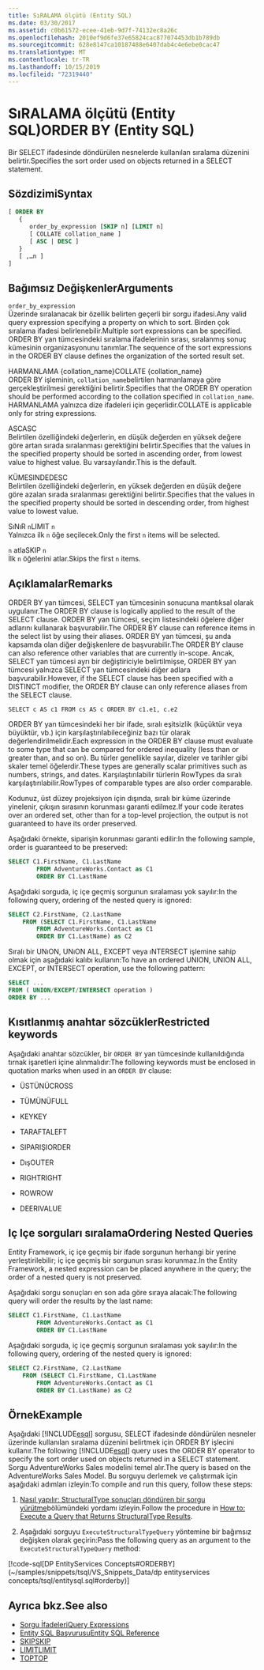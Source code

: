 ```yaml
---
title: SıRALAMA ölçütü (Entity SQL)
ms.date: 03/30/2017
ms.assetid: c0b61572-ecee-41eb-9d7f-74132ec8a26c
ms.openlocfilehash: 2010ef9d6fe37e65824cac877074453db1b789db
ms.sourcegitcommit: 628e8147ca10187488e6407dab4c4e6ebe0cac47
ms.translationtype: MT
ms.contentlocale: tr-TR
ms.lasthandoff: 10/15/2019
ms.locfileid: "72319440"
---
```

# <a name="order-by-entity-sql"></a><span data-ttu-id="89aa4-102">SıRALAMA ölçütü (Entity SQL)</span><span class="sxs-lookup"><span data-stu-id="89aa4-102">ORDER BY (Entity SQL)</span></span>
<span data-ttu-id="89aa4-103">Bir SELECT ifadesinde döndürülen nesnelerde kullanılan sıralama düzenini belirtir.</span><span class="sxs-lookup"><span data-stu-id="89aa4-103">Specifies the sort order used on objects returned in a SELECT statement.</span></span>  
  
## <a name="syntax"></a><span data-ttu-id="89aa4-104">Sözdizimi</span><span class="sxs-lookup"><span data-stu-id="89aa4-104">Syntax</span></span>  
  
```sql  
[ ORDER BY   
   {  
      order_by_expression [SKIP n] [LIMIT n]  
      [ COLLATE collation_name ]  
      [ ASC | DESC ]  
   }  
   [ ,…n ]   
]  
```  
  
## <a name="arguments"></a><span data-ttu-id="89aa4-105">Bağımsız Değişkenler</span><span class="sxs-lookup"><span data-stu-id="89aa4-105">Arguments</span></span>  
 `order_by_expression`  
 <span data-ttu-id="89aa4-106">Üzerinde sıralanacak bir özellik belirten geçerli bir sorgu ifadesi.</span><span class="sxs-lookup"><span data-stu-id="89aa4-106">Any valid query expression specifying a property on which to sort.</span></span> <span data-ttu-id="89aa4-107">Birden çok sıralama ifadesi belirlenebilir.</span><span class="sxs-lookup"><span data-stu-id="89aa4-107">Multiple sort expressions can be specified.</span></span> <span data-ttu-id="89aa4-108">ORDER BY yan tümcesindeki sıralama ifadelerinin sırası, sıralanmış sonuç kümesinin organizasyonunu tanımlar.</span><span class="sxs-lookup"><span data-stu-id="89aa4-108">The sequence of the sort expressions in the ORDER BY clause defines the organization of the sorted result set.</span></span>  
  
 <span data-ttu-id="89aa4-109">HARMANLAMA {collation_name}</span><span class="sxs-lookup"><span data-stu-id="89aa4-109">COLLATE {collation_name}</span></span>  
 <span data-ttu-id="89aa4-110">ORDER BY işleminin, `collation_name`belirtilen harmanlamaya göre gerçekleştirilmesi gerektiğini belirtir.</span><span class="sxs-lookup"><span data-stu-id="89aa4-110">Specifies that the ORDER BY operation should be performed according to the collation specified in `collation_name`.</span></span> <span data-ttu-id="89aa4-111">HARMANLAMA yalnızca dize ifadeleri için geçerlidir.</span><span class="sxs-lookup"><span data-stu-id="89aa4-111">COLLATE is applicable only for string expressions.</span></span>  
  
 <span data-ttu-id="89aa4-112">ASC</span><span class="sxs-lookup"><span data-stu-id="89aa4-112">ASC</span></span>  
 <span data-ttu-id="89aa4-113">Belirtilen özelliğindeki değerlerin, en düşük değerden en yüksek değere göre artan sırada sıralanması gerektiğini belirtir.</span><span class="sxs-lookup"><span data-stu-id="89aa4-113">Specifies that the values in the specified property should be sorted in ascending order, from lowest value to highest value.</span></span> <span data-ttu-id="89aa4-114">Bu varsayılandır.</span><span class="sxs-lookup"><span data-stu-id="89aa4-114">This is the default.</span></span>  
  
 <span data-ttu-id="89aa4-115">KÜMESINDE</span><span class="sxs-lookup"><span data-stu-id="89aa4-115">DESC</span></span>  
 <span data-ttu-id="89aa4-116">Belirtilen özelliğindeki değerlerin, en yüksek değerden en düşük değere göre azalan sırada sıralanması gerektiğini belirtir.</span><span class="sxs-lookup"><span data-stu-id="89aa4-116">Specifies that the values in the specified property should be sorted in descending order, from highest value to lowest value.</span></span>  
  
 <span data-ttu-id="89aa4-117">SıNıR `n`</span><span class="sxs-lookup"><span data-stu-id="89aa4-117">LIMIT `n`</span></span>  
 <span data-ttu-id="89aa4-118">Yalnızca ilk `n` öğe seçilecek.</span><span class="sxs-lookup"><span data-stu-id="89aa4-118">Only the first `n` items will be selected.</span></span>  
  
 <span data-ttu-id="89aa4-119">`n` atla</span><span class="sxs-lookup"><span data-stu-id="89aa4-119">SKIP `n`</span></span>  
 <span data-ttu-id="89aa4-120">İlk `n` öğelerini atlar.</span><span class="sxs-lookup"><span data-stu-id="89aa4-120">Skips the first `n` items.</span></span>  
  
## <a name="remarks"></a><span data-ttu-id="89aa4-121">Açıklamalar</span><span class="sxs-lookup"><span data-stu-id="89aa4-121">Remarks</span></span>  
 <span data-ttu-id="89aa4-122">ORDER BY yan tümcesi, SELECT yan tümcesinin sonucuna mantıksal olarak uygulanır.</span><span class="sxs-lookup"><span data-stu-id="89aa4-122">The ORDER BY clause is logically applied to the result of the SELECT clause.</span></span> <span data-ttu-id="89aa4-123">ORDER BY yan tümcesi, seçim listesindeki öğelere diğer adlarını kullanarak başvurabilir.</span><span class="sxs-lookup"><span data-stu-id="89aa4-123">The ORDER BY clause can reference items in the select list by using their aliases.</span></span> <span data-ttu-id="89aa4-124">ORDER BY yan tümcesi, şu anda kapsamda olan diğer değişkenlere de başvurabilir.</span><span class="sxs-lookup"><span data-stu-id="89aa4-124">The ORDER BY clause can also reference other variables that are currently in-scope.</span></span> <span data-ttu-id="89aa4-125">Ancak, SELECT yan tümcesi ayrı bir değiştiriciyle belirtilmişse, ORDER BY yan tümcesi yalnızca SELECT yan tümcesindeki diğer adlara başvurabilir.</span><span class="sxs-lookup"><span data-stu-id="89aa4-125">However, if the SELECT clause has been specified with a DISTINCT modifier, the ORDER BY clause can only reference aliases from the SELECT clause.</span></span>  
  
 `SELECT c AS c1 FROM cs AS c ORDER BY c1.e1, c.e2`  
  
 <span data-ttu-id="89aa4-126">ORDER BY yan tümcesindeki her bir ifade, sıralı eşitsizlik (küçüktür veya büyüktür, vb.) için karşılaştırılabileceğiniz bazı tür olarak değerlendirilmelidir.</span><span class="sxs-lookup"><span data-stu-id="89aa4-126">Each expression in the ORDER BY clause must evaluate to some type that can be compared for ordered inequality (less than or greater than, and so on).</span></span> <span data-ttu-id="89aa4-127">Bu türler genellikle sayılar, dizeler ve tarihler gibi skaler temel öğelerdir.</span><span class="sxs-lookup"><span data-stu-id="89aa4-127">These types are generally scalar primitives such as numbers, strings, and dates.</span></span> <span data-ttu-id="89aa4-128">Karşılaştırılabilir türlerin RowTypes da sıralı karşılaştırılabilir.</span><span class="sxs-lookup"><span data-stu-id="89aa4-128">RowTypes of comparable types are also order comparable.</span></span>  
  
 <span data-ttu-id="89aa4-129">Kodunuz, üst düzey projeksiyon için dışında, sıralı bir küme üzerinde yinelenir, çıkışın sırasının korunması garanti edilmez.</span><span class="sxs-lookup"><span data-stu-id="89aa4-129">If your code iterates over an ordered set, other than for a top-level projection, the output is not guaranteed to have its order preserved.</span></span>  

<span data-ttu-id="89aa4-130">Aşağıdaki örnekte, siparişin korunması garanti edilir:</span><span class="sxs-lookup"><span data-stu-id="89aa4-130">In the following sample, order is guaranteed to be preserved:</span></span>

```sql  
SELECT C1.FirstName, C1.LastName  
        FROM AdventureWorks.Contact as C1  
        ORDER BY C1.LastName  
```  

<span data-ttu-id="89aa4-131">Aşağıdaki sorguda, iç içe geçmiş sorgunun sıralaması yok sayılır:</span><span class="sxs-lookup"><span data-stu-id="89aa4-131">In the following query, ordering of the nested query is ignored:</span></span>  

```sql  
SELECT C2.FirstName, C2.LastName  
    FROM (SELECT C1.FirstName, C1.LastName  
        FROM AdventureWorks.Contact as C1  
        ORDER BY C1.LastName) as C2  
```  
  
 <span data-ttu-id="89aa4-132">Sıralı bir UNıON, UNıON ALL, EXCEPT veya ıNTERSECT işlemine sahip olmak için aşağıdaki kalıbı kullanın:</span><span class="sxs-lookup"><span data-stu-id="89aa4-132">To have an ordered UNION, UNION ALL, EXCEPT, or INTERSECT operation, use the following pattern:</span></span>  
  
```sql  
SELECT ...  
FROM ( UNION/EXCEPT/INTERSECT operation )  
ORDER BY ...  
```  
  
## <a name="restricted-keywords"></a><span data-ttu-id="89aa4-133">Kısıtlanmış anahtar sözcükler</span><span class="sxs-lookup"><span data-stu-id="89aa4-133">Restricted keywords</span></span>  
 <span data-ttu-id="89aa4-134">Aşağıdaki anahtar sözcükler, bir `ORDER BY` yan tümcesinde kullanıldığında tırnak işaretleri içine alınmalıdır:</span><span class="sxs-lookup"><span data-stu-id="89aa4-134">The following keywords must be enclosed in quotation marks when used in an `ORDER BY` clause:</span></span>  
  
- <span data-ttu-id="89aa4-135">ÜSTÜNÜ</span><span class="sxs-lookup"><span data-stu-id="89aa4-135">CROSS</span></span>  
  
- <span data-ttu-id="89aa4-136">TÜMÜNÜ</span><span class="sxs-lookup"><span data-stu-id="89aa4-136">FULL</span></span>  
  
- <span data-ttu-id="89aa4-137">KEY</span><span class="sxs-lookup"><span data-stu-id="89aa4-137">KEY</span></span>  
  
- <span data-ttu-id="89aa4-138">TARAFTA</span><span class="sxs-lookup"><span data-stu-id="89aa4-138">LEFT</span></span>  
  
- <span data-ttu-id="89aa4-139">SIPARIŞI</span><span class="sxs-lookup"><span data-stu-id="89aa4-139">ORDER</span></span>  
  
- <span data-ttu-id="89aa4-140">Dış</span><span class="sxs-lookup"><span data-stu-id="89aa4-140">OUTER</span></span>  
  
- <span data-ttu-id="89aa4-141">RIGHT</span><span class="sxs-lookup"><span data-stu-id="89aa4-141">RIGHT</span></span>  
  
- <span data-ttu-id="89aa4-142">ROW</span><span class="sxs-lookup"><span data-stu-id="89aa4-142">ROW</span></span>  
  
- <span data-ttu-id="89aa4-143">DEERI</span><span class="sxs-lookup"><span data-stu-id="89aa4-143">VALUE</span></span>  
  
## <a name="ordering-nested-queries"></a><span data-ttu-id="89aa4-144">Iç Içe sorguları sıralama</span><span class="sxs-lookup"><span data-stu-id="89aa4-144">Ordering Nested Queries</span></span>  
 <span data-ttu-id="89aa4-145">Entity Framework, iç içe geçmiş bir ifade sorgunun herhangi bir yerine yerleştirilebilir; iç içe geçmiş bir sorgunun sırası korunmaz.</span><span class="sxs-lookup"><span data-stu-id="89aa4-145">In the Entity Framework, a nested expression can be placed anywhere in the query; the order of a nested query is not preserved.</span></span>  

<span data-ttu-id="89aa4-146">Aşağıdaki sorgu sonuçları en son ada göre sıraya alacak:</span><span class="sxs-lookup"><span data-stu-id="89aa4-146">The following query will order the results by the last name:</span></span>  

```sql  
SELECT C1.FirstName, C1.LastName  
        FROM AdventureWorks.Contact as C1  
        ORDER BY C1.LastName  
```  

<span data-ttu-id="89aa4-147">Aşağıdaki sorguda, iç içe geçmiş sorgunun sıralaması yok sayılır:</span><span class="sxs-lookup"><span data-stu-id="89aa4-147">In the following query, ordering of the nested query is ignored:</span></span>  

```sql  
SELECT C2.FirstName, C2.LastName  
    FROM (SELECT C1.FirstName, C1.LastName  
        FROM AdventureWorks.Contact as C1  
        ORDER BY C1.LastName) as C2  
```  
  
## <a name="example"></a><span data-ttu-id="89aa4-148">Örnek</span><span class="sxs-lookup"><span data-stu-id="89aa4-148">Example</span></span>  
 <span data-ttu-id="89aa4-149">Aşağıdaki [!INCLUDE[esql](../../../../../../includes/esql-md.md)] sorgusu, SELECT ifadesinde döndürülen nesneler üzerinde kullanılan sıralama düzenini belirtmek için ORDER BY işlecini kullanır.</span><span class="sxs-lookup"><span data-stu-id="89aa4-149">The following [!INCLUDE[esql](../../../../../../includes/esql-md.md)] query uses the ORDER BY operator to specify the sort order used on objects returned in a SELECT statement.</span></span> <span data-ttu-id="89aa4-150">Sorgu AdventureWorks Sales modelini temel alır.</span><span class="sxs-lookup"><span data-stu-id="89aa4-150">The query is based on the AdventureWorks Sales Model.</span></span> <span data-ttu-id="89aa4-151">Bu sorguyu derlemek ve çalıştırmak için aşağıdaki adımları izleyin:</span><span class="sxs-lookup"><span data-stu-id="89aa4-151">To compile and run this query, follow these steps:</span></span>  
  
1. <span data-ttu-id="89aa4-152">[Nasıl yapılır: StructuralType sonuçları döndüren bir sorgu yürütme](../how-to-execute-a-query-that-returns-structuraltype-results.md)bölümündeki yordamı izleyin.</span><span class="sxs-lookup"><span data-stu-id="89aa4-152">Follow the procedure in [How to: Execute a Query that Returns StructuralType Results](../how-to-execute-a-query-that-returns-structuraltype-results.md).</span></span>  
  
2. <span data-ttu-id="89aa4-153">Aşağıdaki sorguyu `ExecuteStructuralTypeQuery` yöntemine bir bağımsız değişken olarak geçirin:</span><span class="sxs-lookup"><span data-stu-id="89aa4-153">Pass the following query as an argument to the `ExecuteStructuralTypeQuery` method:</span></span>  
  
 [!code-sql[DP EntityServices Concepts#ORDERBY](~/samples/snippets/tsql/VS_Snippets_Data/dp entityservices concepts/tsql/entitysql.sql#orderby)]  
  
## <a name="see-also"></a><span data-ttu-id="89aa4-154">Ayrıca bkz.</span><span class="sxs-lookup"><span data-stu-id="89aa4-154">See also</span></span>

- [<span data-ttu-id="89aa4-155">Sorgu İfadeleri</span><span class="sxs-lookup"><span data-stu-id="89aa4-155">Query Expressions</span></span>](query-expressions-entity-sql.md)
- [<span data-ttu-id="89aa4-156">Entity SQL Başvurusu</span><span class="sxs-lookup"><span data-stu-id="89aa4-156">Entity SQL Reference</span></span>](entity-sql-reference.md)
- [<span data-ttu-id="89aa4-157">SKIP</span><span class="sxs-lookup"><span data-stu-id="89aa4-157">SKIP</span></span>](skip-entity-sql.md)
- [<span data-ttu-id="89aa4-158">LIMIT</span><span class="sxs-lookup"><span data-stu-id="89aa4-158">LIMIT</span></span>](limit-entity-sql.md)
- [<span data-ttu-id="89aa4-159">TOP</span><span class="sxs-lookup"><span data-stu-id="89aa4-159">TOP</span></span>](top-entity-sql.md)
